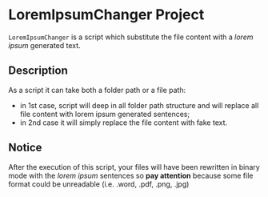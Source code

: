 # LoremIpsumChanger Project

`LoremIpsumChanger` is a script which substitute the file content with a _lorem ipsum_ generated text.

## Description
As a script it can take both a folder path or a file path:
- in 1st case, script will deep in all folder path structure and will replace all file content with
lorem ipsum generated sentences;
- in 2nd case it will simply replace the file content with fake text.

## Notice
After the execution of this script, your files will have been rewritten in binary mode with
the _lorem ipsum_ sentences so **pay attention** because some file format could be 
unreadable (i.e. .word, .pdf, .png, .jpg)
